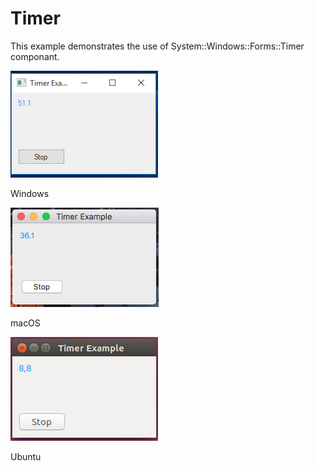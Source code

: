# Timer
This example demonstrates the use of System::Windows::Forms::Timer componant.

![GitHub Logo](../../../docs/Pictures/Examples/Forms/TimerFormW.png)

Windows

![GitHub Logo](../../../docs/Pictures/Examples/Forms/TimerFormM.png)

macOS

![GitHub Logo](../../../docs/Pictures/Examples/Forms/TimerFormU.png)

Ubuntu

